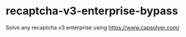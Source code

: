 # recaptcha-v3-enterprise-bypass
Solve any recaptcha v3 enterprise using https://www.capsolver.com/



                                                                               